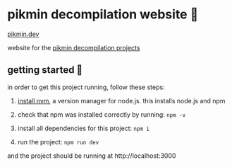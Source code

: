 # pikmin decompilation website 🌺

[pikmin.dev](https://pikmin.dev)

website for the [pikmin decompilation projects](https://github.com/projectPiki/)

## getting started 🏃

in order to get this project running, follow these steps:

1. [install nvm](https://github.com/nvm-sh/nvm#installing-and-updating), a version manager for node.js. this installs node.js and npm

2. check that npm was installed correctly by running: `npm -v`

3. install all dependencies for this project: `npm i`

4. run the project: `npm run dev`

and the project should be running at http://localhost:3000
